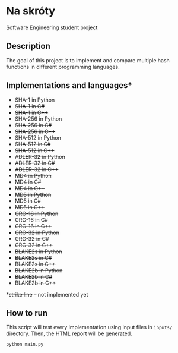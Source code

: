 # Na skróty
Software Engineering student project

## Description
The goal of this project is to implement and compare multiple hash functions in different programming languages.

## Implementations and languages*
* SHA-1 in Python
* ~~SHA-1 in C#~~
* ~~SHA-1 in C++~~
* SHA-256 in Python
* ~~SHA-256 in C#~~
* ~~SHA-256 in C++~~
* SHA-512 in Python
* ~~SHA-512 in C#~~
* ~~SHA-512 in C++~~
* ~~ADLER-32 in Python~~
* ~~ADLER-32 in C#~~
* ~~ADLER-32 in C++~~
* ~~MD4 in Python~~
* ~~MD4 in C#~~
* ~~MD4 in C++~~
* ~~MD5 in Python~~
* ~~MD5 in C#~~
* ~~MD5 in C++~~
* ~~CRC-16 in Python~~
* ~~CRC-16 in C#~~
* ~~CRC-16 in C++~~
* ~~CRC-32 in Python~~
* ~~CRC-32 in C#~~
* ~~CRC-32 in C++~~
* ~~BLAKE2s in Python~~
* ~~BLAKE2s in C#~~
* ~~BLAKE2s in C++~~
* ~~BLAKE2b in Python~~
* ~~BLAKE2b in C#~~
* ~~BLAKE2b in C++~~

*~~strike line~~ – not implemented yet

## How to run
This script will test every implementation using input files in `inputs/` directory. Then, the HTML report will be generated.
```
python main.py
```